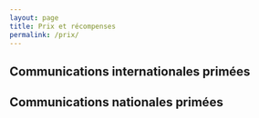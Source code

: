 ```yaml
---
layout: page
title: Prix et récompenses
permalink: /prix/
---
```


## Communications internationales primées
## Communications nationales primées
